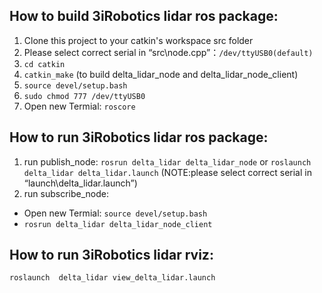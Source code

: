 ## How to build 3iRobotics lidar ros package:

1) Clone this project to your catkin's workspace src folder
2) Please select correct serial in “src\node.cpp”：`/dev/ttyUSB0(default)`
3) `cd catkin`
4) `catkin_make` (to build delta_lidar_node and delta_lidar_node_client)
5) `source devel/setup.bash`
6) `sudo chmod 777 /dev/ttyUSB0`
7) Open new Termial: `roscore`

## How to run 3iRobotics lidar ros package:	

1) run publish_node:
	`rosrun delta_lidar delta_lidar_node` or `roslaunch  delta_lidar delta_lidar.launch`
	(NOTE:please select correct serial in “launch\delta_lidar.launch”)
2) run subscribe_node:
* Open new Termial: `source devel/setup.bash`
* `rosrun delta_lidar delta_lidar_node_client`
	
	
## How to run 3iRobotics lidar rviz:

`roslaunch  delta_lidar view_delta_lidar.launch`


